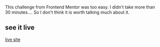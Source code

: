 This challenge from Frontend Mentor was too easy. I didn't take more than 30 minutes.... So I don't think it is worth talking much about it.

## see it live
[live site](https://fideldemoz.github.io/qr-code)